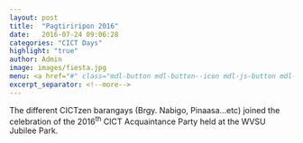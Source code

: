 ```yaml
---
layout: post
title:  "Pagtiriripon 2016"
date:   2016-07-24 09:06:28
categories: "CICT Days"
highlight: "true"
author: Admin
image: images/fiesta.jpg
menu: <a href="#" class="mdl-button mdl-button--icon mdl-js-button mdl-js-ripple-effect mdl-color--red" onclick="lightUp('https://youtu.be/F17QUt46weo')"><svg class="icon-fab-video" enable-background="new 0 0 32 32" height="16px" version="1.1" viewBox="0 0 32 32" width="16px" x="0px" xml:space="preserve" xmlns="http://www.w3.org/2000/svg" xmlns:xlink="http://www.w3.org/1999/xlink" y="0px"><path d="M28.8,3.8c-1-0.3-6.9-0.6-12.8-0.6c-5.9,0-11.8,0.3-12.8,0.6C0.7,4.6,0,10.2,0,16s0.7,11.4,3.2,12.2c1,0.3,6.9,0.6,12.8,0.6 c5.9,0,11.8-0.3,12.8-0.6C31.3,27.4,32,21.8,32,16S31.3,4.7,28.8,3.8 M12.8,22.4V9.6l8.8,6.4L12.8,22.4z"></path></svg></a>
excerpt_separator: <!--more-->
---
```


The different CICTzen barangays (Brgy. Nabigo, Pinaasa...etc) joined the celebration of the 2016<sup>th</sup> CICT Acquaintance Party held at the WVSU Jubilee Park.
<!--more-->